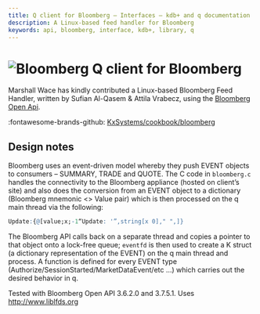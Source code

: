 ```yaml
---
title: Q client for Bloomberg – Interfaces – kdb+ and q documentation
description: A Linux-based feed handler for Bloomberg
keywords: api, bloomberg, interface, kdb+, library, q
---
```

# ![Bloomberg](img/bloomberg.png) Q client for Bloomberg




Marshall Wace has kindly contributed a Linux-based Bloomberg Feed Handler, written by Sufian Al-Qasem & Attila Vrabecz, using the [Bloomberg Open Api](https://www.bloomberg.com/professional/support/api-library/). 

:fontawesome-brands-github: 
[KxSystems/cookbook/bloomberg](https://github.com/KxSystems/cookbook/tree/master/bloomberg)


## Design notes

Bloomberg uses an event-driven model whereby they push EVENT objects to consumers – SUMMARY, TRADE and QUOTE. The C code in `bloomberg.c` handles the connectivity to the Bloomberg appliance (hosted on client’s site) and also does the conversion from an EVENT object to a dictionary (Bloomberg mnemonic &lt;&gt; Value pair) which is then processed on the q main thread via the following:

```q
Update:{@[value;x;-1“Update: '”,string[x 0]," ",]}
```

The Bloomberg API calls back on a separate thread and copies a pointer to that object onto a lock-free queue; `eventfd` is then used to create a K struct (a dictionary representation of the EVENT) on the q main thread and process. A function is defined for every EVENT type (Authorize/SessionStarted/MarketDataEvent/etc …) which carries out the desired behavior in q.

Tested with Bloomberg Open API 3.6.2.0 and 3.7.5.1. Uses <http://www.liblfds.org>
